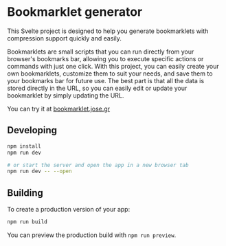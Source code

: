 # Bookmarklet generator

This Svelte project is designed to help you generate bookmarklets with compression support quickly and easily.

Bookmarklets are small scripts that you can run directly from your browser's bookmarks bar, allowing you to execute specific actions or commands with just one click. With this project, you can easily create your own bookmarklets, customize them to suit your needs, and save them to your bookmarks bar for future use. The best part is that all the data is stored directly in the URL, so you can easily edit or update your bookmarklet by simply updating the URL.

You can try it at [bookmarklet.jose.gr](https://bookmarklet.jose.gr)

## Developing

```bash
npm install
npm run dev

# or start the server and open the app in a new browser tab
npm run dev -- --open
```

## Building

To create a production version of your app:

```bash
npm run build
```

You can preview the production build with `npm run preview`.
